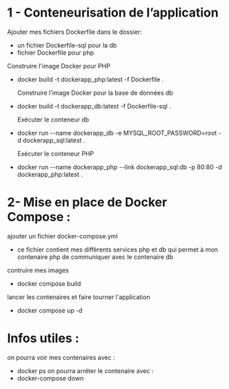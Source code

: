  # 1 - Conteneurisation de l’application 

   Ajouter mes fichiers Dockerfile dans le dossier:
  - un fichier Dockerfile-sql pour la db
  - fichier Dockerfile pour php

   Construire l'image Docker pour PHP 
- docker build -t dockerapp_php:latest -f Dockerfile .

  Construire l'image Docker pour la base de données db 
- docker build -t dockerapp_db:latest -f Dockerfile-sql .

   Exécuter le conteneur db
- docker run --name dockerapp_db -e MYSQL_ROOT_PASSWORD=root -d dockerapp_sql:latest .

   Exécuter le conteneur PHP
- docker run --name dockerapp_php --link dockerapp_sql:db -p 80:80 -d dockerapp_php:latest .


 # 2- Mise en place de Docker Compose : 

   ajouter un fichier docker-compose.yml
  - ce fichier contient mes différents services php et db
    qui permet à mon contenaire php de communiquer avec le contenaire db
    
   contruire mes images 
  - docker compose build
  
   lancer les contenaires et faire tourner l'application
  - docker compose up -d




# Infos utiles : 
on pourra voir mes contenaires avec : 
  - docker ps
on pourra arréter le contenaire avec :
  - docker-compose down 

